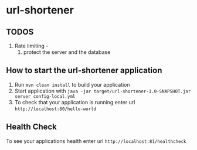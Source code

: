 # url-shortener

TODOS
---
1. Rate limiting -
   1. protect the server and the database

How to start the url-shortener application
---

1. Run `mvn clean install` to build your application
1. Start application with `java -jar target/url-shortener-1.0-SNAPSHOT.jar server config-local.yml`
1. To check that your application is running enter url `http://localhost:80/hello-world`

Health Check
---

To see your applications health enter url `http://localhost:81/healthcheck`
